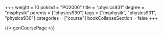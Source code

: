 +++
weight = 10
pokind = "PO2006"
title = "physics931"
degree = "msphysik"
parents = ["physics930"]
tags = ["msphysik", "physics931", "physics930"]
categories = ["course"]
bookCollapseSection = false
+++

{{< genCoursePage >}}
